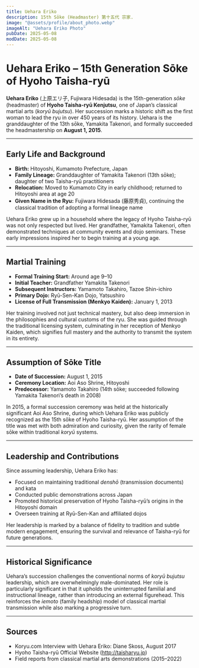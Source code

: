 ```yaml
---
title: Uehara Eriko
description: 15th Sōke (Headmaster) 第十五代 宗家.
image: "@assets/profile/about_photo.webp"
imageAlt: "Uehara Eriko Photo"
pubDate: 2025-05-08
modDate: 2025-05-08
---
```


# Uehara Eriko – 15th Generation Sōke of Hyoho Taisha-ryū

**Uehara Eriko** (上原エリ子, Fujiwara Hidesada) is the 15th-generation *sōke* (headmaster) of **Hyoho Taisha-ryū Kenjutsu**, one of Japan’s classical martial arts (*koryū bujutsu*). Her succession marks a historic shift as the first woman to lead the ryu in over 450 years of its history. Uehara is the granddaughter of the 13th sōke, Yamakita Takenori, and formally succeeded the headmastership on **August 1, 2015**.

---

## Early Life and Background

- **Birth:** Hitoyoshi, Kumamoto Prefecture, Japan  
- **Family Lineage:** Granddaughter of Yamakita Takenori (13th sōke); daughter of two Taisha-ryū practitioners  
- **Relocation:** Moved to Kumamoto City in early childhood; returned to Hitoyoshi area at age 20  
- **Given Name in the Ryu:** Fujiwara Hidesada (藤原秀貞), continuing the classical tradition of adopting a formal lineage name

Uehara Eriko grew up in a household where the legacy of Hyoho Taisha-ryū was not only respected but lived. Her grandfather, Yamakita Takenori, often demonstrated techniques at community events and dojo seminars. These early impressions inspired her to begin training at a young age.

---

## Martial Training

- **Formal Training Start:** Around age 9–10  
- **Initial Teacher:** Grandfather Yamakita Takenori  
- **Subsequent Instructors:** Yamamoto Takahiro, Tazoe Shin-ichiro  
- **Primary Dojo:** Ryū-Sen-Kan Dojo, Yatsushiro  
- **License of Full Transmission (Menkyo Kaiden):** January 1, 2013

Her training involved not just technical mastery, but also deep immersion in the philosophies and cultural customs of the ryu. She was guided through the traditional licensing system, culminating in her reception of Menkyo Kaiden, which signifies full mastery and the authority to transmit the system in its entirety.

---

## Assumption of Sōke Title

- **Date of Succession:** August 1, 2015  
- **Ceremony Location:** Aoi Aso Shrine, Hitoyoshi  
- **Predecessor:** Yamamoto Takahiro (14th sōke; succeeded following Yamakita Takenori’s death in 2008)

In 2015, a formal succession ceremony was held at the historically significant Aoi Aso Shrine, during which Uehara Eriko was publicly recognized as the 15th sōke of Hyoho Taisha-ryū. Her assumption of the title was met with both admiration and curiosity, given the rarity of female sōke within traditional *koryū* systems.

---

## Leadership and Contributions

Since assuming leadership, Uehara Eriko has:

- Focused on maintaining traditional *denshō* (transmission documents) and kata  
- Conducted public demonstrations across Japan  
- Promoted historical preservation of Hyoho Taisha-ryū’s origins in the Hitoyoshi domain  
- Overseen training at Ryū-Sen-Kan and affiliated dojos

Her leadership is marked by a balance of fidelity to tradition and subtle modern engagement, ensuring the survival and relevance of Taisha-ryū for future generations.

---

## Historical Significance

Uehara’s succession challenges the conventional norms of *koryū bujutsu* leadership, which are overwhelmingly male-dominated. Her role is particularly significant in that it upholds the uninterrupted familial and instructional lineage, rather than introducing an external figurehead. This reinforces the *iemoto* (family headship) model of classical martial transmission while also marking a progressive turn.

---

## Sources

- Koryu.com Interview with Uehara Eriko: Diane Skoss, August 2017  
- Hyoho Taisha-ryū Official Website (http://taisharyu.jp)  
- Field reports from classical martial arts demonstrations (2015–2022)  
